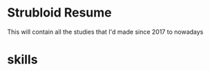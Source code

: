 # Strubloid Resume
This will contain all the studies that I'd made since 2017 to nowadays

# skills
